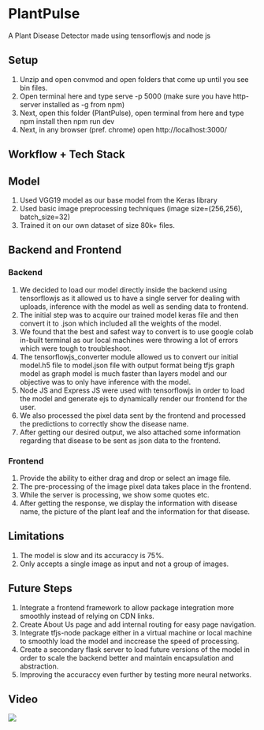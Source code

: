 # PlantPulse
A Plant Disease Detector made using tensorflowjs and node js

## Setup
1. Unzip and open convmod and open folders that come up until you see bin files.
2. Open terminal here and type serve -p 5000 (make sure you have http-server installed as -g from npm)
3. Next, open this folder (PlantPulse), open terminal from here and type npm install then npm run dev
4. Next, in any browser (pref. chrome) open http://localhost:3000/

## Workflow + Tech Stack

## Model 
1. Used VGG19 model as our base model from the Keras library
2. Used basic image preprocessing techniques (image size=(256,256), batch_size=32)
3. Trained it on our own dataset of size 80k+ files.

## Backend and Frontend    
### Backend
1. We decided to load our model directly inside the backend using tensorflowjs as it allowed us to have a single server for dealing with uploads, inference with the model as well as sending data to frontend.
2. The initial step was to acquire our trained model keras file and then convert it to .json which included all the weights of the model.
3. We found that the best and safest way to convert is to use google colab in-built terminal as our local machines were throwing a lot of errors which were tough to troubleshoot.
4. The tensorflowjs_converter module allowed us to convert our initial model.h5 file to model.json file with output format being tfjs graph model as graph model is much faster than layers model and our objective was to only have inference with the model.
5. Node JS and Express JS were used with tensorflowjs in order to load the model and generate ejs to dynamically render our frontend for the user.
6. We also processed the pixel data sent by the frontend and processed the predictions to correctly show the disease name.
7. After getting our desired output, we also attached some information regarding that disease to be sent as json data to the frontend.  
### Frontend
1. Provide the ability to either drag and drop or select an image file.
2. The pre-processing of the image pixel data takes place in the frontend.
3. While the server is processing, we show some quotes etc.
4. After getting the response, we display the information with disease name, the picture of the plant leaf and the information for that disease.
   

## Limitations
1. The model is slow and its accuraccy is 75%.
2. Only accepts a single image as input and not a group of images.
   
## Future Steps
1. Integrate a frontend framework to allow package integration more smoothly instead of relying on CDN links.
2. Create About Us page and add internal routing for easy page navigation.
3. Integrate tfjs-node package either in a virtual machine or local machine to smoothly load the model and inccrease the speed of processing.
4. Create a secondary flask server to load future versions of the model in order to scale the backend better and maintain encapsulation and abstraction.
5. Improving the accuraccy even further by testing more neural networks.
   
## Video
<img src="plantpulsevidd.mp4">
